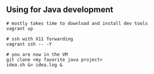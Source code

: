 ## Using for Java development

```
# mostly takes time to download and install dev tools
vagrant up

# ssh with X11 forwarding
vagrant ssh -- -Y

# you are now in the VM
git clone <my favorite java project>
idea.sh &> idea.log &
```
